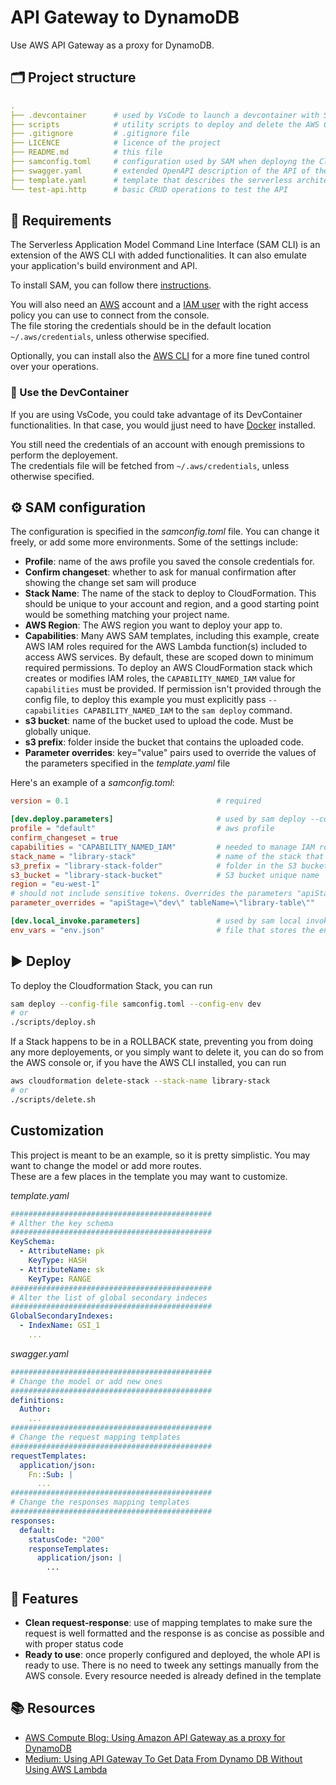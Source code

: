 # API Gateway to DynamoDB

Use AWS API Gateway as a proxy for DynamoDB.

## 🗂 Project structure

```yaml
.
├── .devcontainer      # used by VsCode to launch a devcontainer with SAM
├── scripts            # utility scripts to deploy and delete the AWS Cloudformation Stack
├── .gitignore         # .gitignore file
├── LICENCE            # licence of the project
├── README.md          # this file
├── samconfig.toml     # configuration used by SAM when deployng the Cloudformation Stack
├── swagger.yaml       # extended OpenAPI description of the API of the API Gateway configuration
├── template.yaml      # template that describes the serverless architecture and its resources
└── test-api.http      # basic CRUD operations to test the API
```

## 🧾 Requirements

The Serverless Application Model Command Line Interface (SAM CLI) is an
extension of the AWS CLI with added functionalities. It can also emulate your
application's build environment and API.

To install SAM, you can follow there
[instructions](https://docs.aws.amazon.com/serverless-application-model/latest/developerguide/serverless-sam-cli-install.html).

You will also need an [AWS](https://aws.amazon.com/) account and a
[IAM user](https://docs.aws.amazon.com/IAM/latest/UserGuide/id_users.html) with
the right access policy you can use to connect from the console.\
The file storing the credentials should be in the default location
`~/.aws/credentials`, unless otherwise specified.

Optionally, you can install also the [AWS CLI](https://aws.amazon.com/cli/) for
a more fine tuned control over your operations.

### 🐳 Use the DevContainer

If you are using VsCode, you could take advantage of its DevContainer
functionalities. In that case, you would jjust need to have
[Docker](https://docs.docker.com/get-docker/) installed.

You still need the credentials of an account with enough premissions to perform
the deployement.\
The credentials file will be fetched from `~/.aws/credentials`, unless otherwise
specified.

## ⚙️ SAM configuration

The configuration is specified in the _samconfig.toml_ file. You can change it
freely, or add some more environments. Some of the settings include:

- **Profile**: name of the aws profile you saved the console credentials for.
- **Confirm changeset**: whether to ask for manual confirmation after showing
  the change set sam will produce
- **Stack Name**: The name of the stack to deploy to CloudFormation. This should
  be unique to your account and region, and a good starting point would be
  something matching your project name.
- **AWS Region**: The AWS region you want to deploy your app to.
- **Capabilities**: Many AWS SAM templates, including this example, create AWS
  IAM roles required for the AWS Lambda function(s) included to access AWS
  services. By default, these are scoped down to minimum required permissions.
  To deploy an AWS CloudFormation stack which creates or modifies IAM roles, the
  `CAPABILITY_NAMED_IAM` value for `capabilities` must be provided. If
  permission isn't provided through the config file, to deploy this example you
  must explicitly pass `--capabilities CAPABILITY_NAMED_IAM` to the `sam deploy`
  command.
- **s3 bucket**: name of the bucket used to upload the code. Must be globally
  unique.
- **s3 prefix**: folder inside the bucket that contains the uploaded code.
- **Parameter overrides**: key="value" pairs used to override the values of the
  parameters specified in the _template.yaml_ file

Here's an example of a _samconfig.toml_:

```toml
version = 0.1                                 # required

[dev.deploy.parameters]                       # used by sam deploy --config-env dev
profile = "default"                           # aws profile
confirm_changeset = true 
capabilities = "CAPABILITY_NAMED_IAM"         # needed to manage IAM roles
stack_name = "library-stack"                  # name of the stack that will be deployed
s3_prefix = "library-stack-folder"            # folder in the S3 bucket
s3_bucket = "library-stack-bucket"            # S3 bucket unique name
region = "eu-west-1"
# should not include sensitive tokens. Overrides the parameters "apiStage" and "token"
parameter_overrides = "apiStage=\"dev\" tableName=\"library-table\"" 

[dev.local_invoke.parameters]                 # used by sam local invoke --config-env dev
env_vars = "env.json"                         # file that stores the environment variables
```

## ▶️ Deploy

To deploy the Cloudformation Stack, you can run

```bash
sam deploy --config-file samconfig.toml --config-env dev
# or
./scripts/deploy.sh
```

If a Stack happens to be in a ROLLBACK state, preventing you from doing any more
deployements, or you simply want to delete it, you can do so from the AWS
console or, if you have the AWS CLI installed, you can run

```bash
aws cloudformation delete-stack --stack-name library-stack
# or
./scripts/delete.sh
```

## Customization

This project is meant to be an example, so it is pretty simplistic. You may want
to change the model or add more routes.\
These are a few places in the template you may want to customize.

_template.yaml_
```yaml
#############################################
# Alther the key schema
#############################################
KeySchema: 
  - AttributeName: pk
    KeyType: HASH
  - AttributeName: sk
    KeyType: RANGE
#############################################
# Alter the list of global secondary indeces
#############################################
GlobalSecondaryIndexes:
  - IndexName: GSI_1
    ...
```
_swagger.yaml_
```yaml
#############################################
# Change the model or add new ones
#############################################
definitions:
  Author:
    ...
#############################################
# Change the request mapping templates
#############################################
requestTemplates:
  application/json:
    Fn::Sub: |
      ...
#############################################
# Change the responses mapping templates
#############################################
responses:
  default:
    statusCode: "200"
    responseTemplates:
      application/json: |
        ...
```

## 🎨 Features

- **Clean request-response**: use of mapping templates to make sure the request
  is well formatted and the response is as concise as possible and with proper
  status code
- **Ready to use**: once properly configured and deployed, the whole API is
  ready to use. There is no need to tweek any settings manually from the AWS
  console. Every resource needed is already defined in the template

## 📚 Resources

- [AWS Compute Blog: Using Amazon API Gateway as a proxy for DynamoDB](https://aws.amazon.com/it/blogs/compute/using-amazon-api-gateway-as-a-proxy-for-dynamodb/)
- [Medium: Using API Gateway To Get Data From Dynamo DB Without Using AWS Lambda](https://medium.com/@likhita507/using-api-gateway-to-get-data-from-dynamo-db-using-without-using-aws-lambda-e51434a4f5a0)
